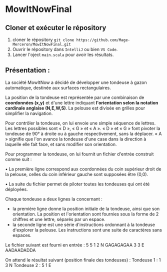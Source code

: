 # MowItNowFinal

## Cloner et exécuter le répository
1. cloner le répository 
`git clone https://github.com/Mage-Merceron/MowItNowFinal.git`
2. Ouvrir le répository dans `IntelliJ` ou bien `VS Code`. 
3. Lancer l'oject `main.scala` pour avoir les résultats. 

## Présentation : 

La société MowItNow a décidé de développer une tondeuse à gazon automatique, destinée aux surfaces rectangulaires.

La position de la tondeuse est représentée par une combinaison de **coordonnées (x,y)** et d'une lettre indiquant **l'orientation selon la notation cardinale anglaise (N,E,W,S)**. La pelouse est divisée en grilles pour simplifier la navigation.

Pour contrôler la tondeuse, on lui envoie une simple séquence de lettres. Les lettres possibles sont « D », « G » et « A ». « D » et « G » font pivoter la tondeuse de 90° à droite ou à gauche respectivement, sans la déplacer. « A » signifie que l'on avance la tondeuse d'une case dans la direction à laquelle
elle fait face, et sans modifier son orientation.

Pour programmer la tondeuse, on lui fournit un fichier d'entrée construit comme suit :

• La première ligne correspond aux coordonnées du coin supérieur droit de la pelouse,
celles du coin inférieur gauche sont supposées être (0,0).

• La suite du fichier permet de piloter toutes les tondeuses qui ont été déployées.

Chaque tondeuse a deux lignes la concernant :
- la première ligne donne la position initiale de la tondeuse, ainsi que son
orientation. La position et l'orientation sont fournies sous la forme de 2 chiffres
et une lettre, séparés par un espace.
- la seconde ligne est une série d'instructions ordonnant à la tondeuse d'explorer
la pelouse. Les instructions sont une suite de caractères sans espaces.


Le fichier suivant est fourni en entrée :
5 5
1 2 N
GAGAGAGAA
3 3 E
AADAADADDA

On attend le résultat suivant (position finale des tondeuses) :
Tondeuse 1 : 1 3 N
Tondeuse 2 : 5 1 E
